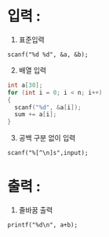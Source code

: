 # 입력 :

1. 표준입력
```
scanf("%d %d", &a, &b);
```
2. 배열 입력

```c++
int a[30];
for (int i = 0; i < n; i++)
{
  scanf("%d", &a[i]);
  sum += a[i];
} 
```
3. 공백 구분 없이 입력
```
scanf("%[^\n]s",input);
```
# 출력 :
1. 줄바꿈 출력
```
printf("%d\n", a+b);
```
